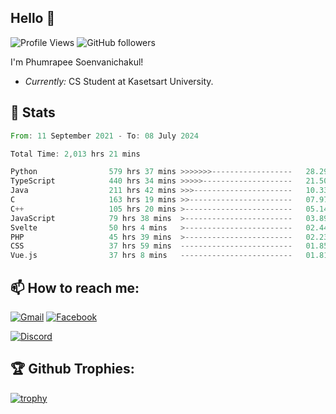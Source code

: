 
<h2>Hello 👋</h2> 

![Profile Views](https://komarev.com/ghpvc/?username=Homiez09&label=Profile%20views&color=0e75b6&style=flat)
![GitHub followers](https://img.shields.io/github/followers/HomieZ09.svg?style=social&label=Follow)


I'm Phumrapee Soenvanichakul!

- <i>Currently:</i> CS Student at Kasetsart University.

<h2>👀 Stats</h2>

<!--START_SECTION:waka-->

```rust
From: 11 September 2021 - To: 08 July 2024

Total Time: 2,013 hrs 21 mins

Python                579 hrs 37 mins >>>>>>>------------------   28.29 %
TypeScript            440 hrs 34 mins >>>>>--------------------   21.50 %
Java                  211 hrs 42 mins >>>----------------------   10.33 %
C                     163 hrs 19 mins >>-----------------------   07.97 %
C++                   105 hrs 20 mins >------------------------   05.14 %
JavaScript            79 hrs 38 mins  >------------------------   03.89 %
Svelte                50 hrs 4 mins   >------------------------   02.44 %
PHP                   45 hrs 39 mins  >------------------------   02.23 %
CSS                   37 hrs 59 mins  -------------------------   01.85 %
Vue.js                37 hrs 8 mins   -------------------------   01.81 %
```

<!--END_SECTION:waka-->

<h2>📫 How to reach me:</h2>

<a href="mailto:phumrapeesoen1@gmail.com">![Gmail](https://img.shields.io/badge/Gmail-D14836?style=for-the-badge&logo=gmail&logoColor=white)</a> 
<a href="https://web.facebook.com/phumrapee.soenvanichakul.3/">![Facebook](https://img.shields.io/badge/Facebook-4267B2?style=for-the-badge&logo=facebook&logoColor=white)</a>

<a href="https://discord.gg/EWnAEUtFVm">![Discord](https://discord.c99.nl/widget/theme-1/297740667784921089.png)</a> 

<h2>🏆 Github Trophies:</h2>

[![trophy](https://github-profile-trophy.vercel.app/?username=Homiez09&theme=discord&row=1)](https://github.com/ryo-ma/github-profile-trophy)
